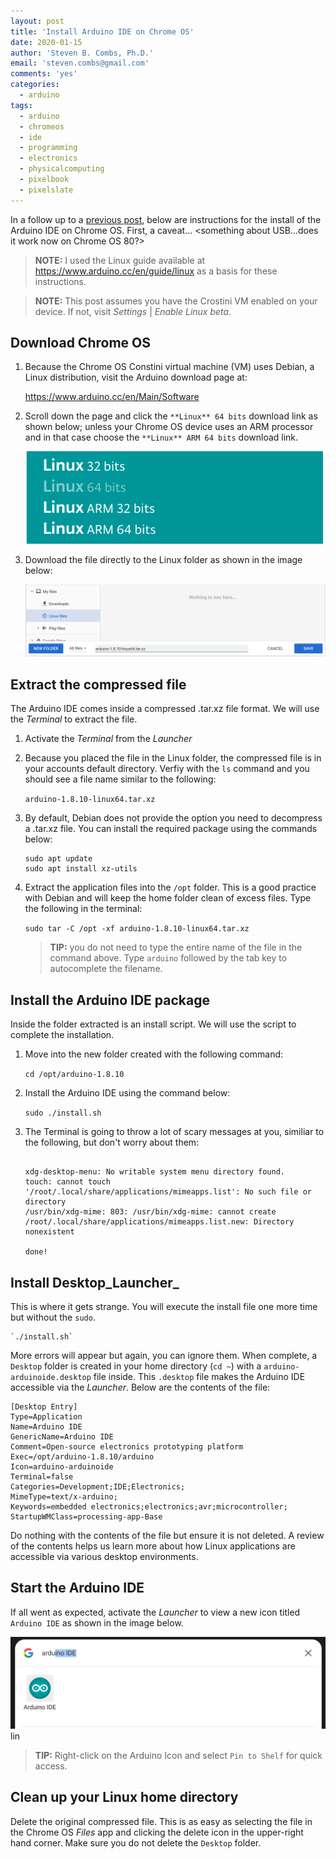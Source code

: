 ```yaml
---
layout: post
title: 'Install Arduino IDE on Chrome OS'
date: 2020-01-15
author: 'Steven B. Combs, Ph.D.'
email: 'steven.combs@gmail.com'
comments: 'yes'
categories:
  - arduino
tags:
  - arduino
  - chromeos
  - ide
  - programming
  - electronics
  - physicalcomputing
  - pixelbook
  - pixelslate
---
```


In a follow up to a [previous post](https://www.stevencombs.com/arduino/2019/12/31/install-arduino-ubuntu.html), below are instructions for the install of the Arduino IDE on Chrome OS. First, a caveat... <something about USB...does it work now on Chrome OS 80?>

> **NOTE:** I used the Linux guide available at <https://www.arduino.cc/en/guide/linux> as a basis for these instructions.

> **NOTE:** This post assumes you have the Crostini VM enabled on your device. If not, visit *Settings* | *Enable Linux beta*.

## Download Chrome OS

1. Because the Chrome OS Constini virtual machine (VM) uses Debian, a Linux distribution, visit the Arduino download page at:

    <https://www.arduino.cc/en/Main/Software>

2. Scroll down the page and click the `**Linux** 64 bits` download link as shown below; unless your Chrome OS device uses an ARM processor and in that case choose the `**Linux** ARM 64 bits` download link.

    ![Linux download link](/images/posts/2020-01-18-arduino-ide-chrome-os/arduino-linux-download-link.png)

3. Download the file directly to the Linux folder as shown in the image below:

    ![Download to Linux folder](/images/posts/2020-01-18-arduino-ide-chrome-os/download-to-linux-folder.png)

## Extract the compressed file

The Arduino IDE comes inside a compressed .tar.xz file format. We will use the _Terminal_ to extract the file.

1. Activate the _Terminal_ from the _Launcher_
2. Because you placed the file in the Linux folder, the compressed file is in your accounts default directory. Verfiy with the `ls` command and you should see a file name similar to the following:

    `arduino-1.8.10-linux64.tar.xz`

3. By default, Debian does not provide the option you need to decompress a .tar.xz file. You can install the required package using the commands below:

    ```
    sudo apt update
    sudo apt install xz-utils
    ```

4. Extract the application files into the `/opt` folder. This is a good practice with Debian and will keep the home folder clean of excess files. Type the following in the terminal:

    `sudo tar -C /opt -xf arduino-1.8.10-linux64.tar.xz`

    > **TIP:** you do not need to type the entire name of the file in the command above. Type `arduino` followed by the tab key to autocomplete the filename.

## Install the Arduino IDE package

Inside the folder extracted is an install script. We will use the script to complete the installation.

1. Move into the new folder created with the following command:

    `cd /opt/arduino-1.8.10`

2. Install the Arduino IDE using the command below:

    `sudo ./install.sh`

3. The Terminal is going to throw a lot of scary messages at you, similiar to the following, but don't worry about them:

    ```Adding desktop shortcut, menu item and file associations for Arduino IDE...xdg-desktop-menu: No writable system menu directory found.

    xdg-desktop-menu: No writable system menu directory found.
    touch: cannot touch '/root/.local/share/applications/mimeapps.list': No such file or directory
    /usr/bin/xdg-mime: 803: /usr/bin/xdg-mime: cannot create /root/.local/share/applications/mimeapps.list.new: Directory nonexistent

    done!
    ```
## Install Desktop_Launcher_

This is where it gets strange. You will execute the install file one more time but without the `sudo`.

    `./install.sh`

More errors will appear but again, you can ignore them. When complete, a `Desktop` folder is created in your home directory (`cd ~`) with a `arduino-arduinoide.desktop` file inside. This `.desktop` file makes the Arduino IDE accessible via the _Launcher_. Below are the contents of the file:

```
[Desktop Entry]
Type=Application
Name=Arduino IDE
GenericName=Arduino IDE
Comment=Open-source electronics prototyping platform
Exec=/opt/arduino-1.8.10/arduino
Icon=arduino-arduinoide
Terminal=false
Categories=Development;IDE;Electronics;
MimeType=text/x-arduino;
Keywords=embedded electronics;electronics;avr;microcontroller;
StartupWMClass=processing-app-Base
```

Do nothing with the contents of the file but ensure it is not deleted. A review of the contents helps us learn more about how Linux applications are accessible via various desktop environments.

## Start the Arduino IDE

If all went as expected, activate the _Launcher_ to view a new icon titled `Arduino IDE` as shown in the image below.

![Arduino IDE icon in_Launcher_](/images/posts/2020-01-18-arduino-ide-chrome-os/arduino-ide-icon-launcher.png)lin

> **TIP:** Right-click on the Arduino Icon and select `Pin to Shelf` for quick access.

## Clean up your Linux home directory

Delete the original compressed file. This is as easy as selecting the file in the Chrome OS _Files_ app and clicking the delete icon in the upper-right hand corner. Make sure you do not delete the `Desktop` folder.
